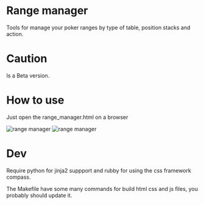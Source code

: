 # Range manager

Tools for manage your poker ranges by type of table, position stacks and action. 

# Caution

Is a Beta version.


# How to use

Just open the range_manager.html on a browser


![range manager](https://github.com/betfold/range_manager/blob/main/assets/range_manager.png?raw=true)
![range manager](/blob/main/assets/range_manager.png?raw=true)


# Dev

Require python for jinja2 suppport and rubby for using the css framework compass.

The Makefile have some many commands for build html css and js files, you probably should
update it.

